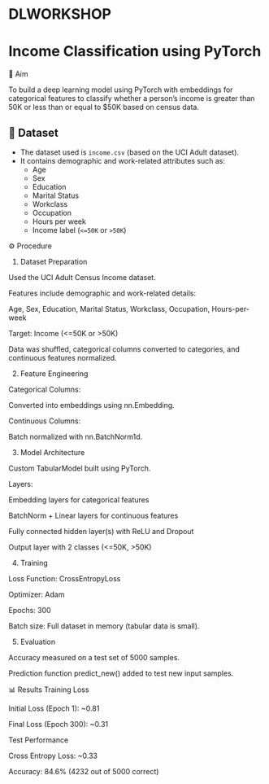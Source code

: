 # DLWORKSHOP

# Income Classification using PyTorch
🎯 Aim

To build a deep learning model using PyTorch with embeddings for categorical features to classify whether a person’s income is greater than 50K or less than or equal to $50K based on census data.

## 📂 Dataset
- The dataset used is `income.csv` (based on the UCI Adult dataset).
- It contains demographic and work-related attributes such as:
  - Age  
  - Sex  
  - Education  
  - Marital Status  
  - Workclass  
  - Occupation  
  - Hours per week  
  - Income label (`<=50K` or `>50K`)  

⚙️ Procedure
1. Dataset Preparation

Used the UCI Adult Census Income dataset.

Features include demographic and work-related details:

Age, Sex, Education, Marital Status, Workclass, Occupation, Hours-per-week

Target: Income (<=50K or >50K)

Data was shuffled, categorical columns converted to categories, and continuous features normalized.

2. Feature Engineering

Categorical Columns:

Converted into embeddings using nn.Embedding.

Continuous Columns:

Batch normalized with nn.BatchNorm1d.

3. Model Architecture

Custom TabularModel built using PyTorch.

Layers:

Embedding layers for categorical features

BatchNorm + Linear layers for continuous features

Fully connected hidden layer(s) with ReLU and Dropout

Output layer with 2 classes (<=50K, >50K)

4. Training

Loss Function: CrossEntropyLoss

Optimizer: Adam

Epochs: 300

Batch size: Full dataset in memory (tabular data is small).

5. Evaluation

Accuracy measured on a test set of 5000 samples.

Prediction function predict_new() added to test new input samples.

📊 Results
Training Loss

Initial Loss (Epoch 1): ~0.81

Final Loss (Epoch 300): ~0.31

Test Performance

Cross Entropy Loss: ~0.33

Accuracy: 84.6% (4232 out of 5000 correct) 
